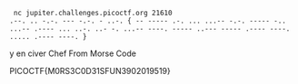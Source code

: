 


````
 nc jupiter.challenges.picoctf.org 21610
.--. .. -.-. --- -.-. - ..-. { -- ----- .-. ... ...-- -.-. ----- -.. ...-- .---- ... ..-. ..- -. ...-- ----. ----- ..--- ----- .---- ----. ..... .---- ----. }
`````

y en civer Chef
From Morse Code

PICOCTF{M0RS3C0D31SFUN3902019519}
